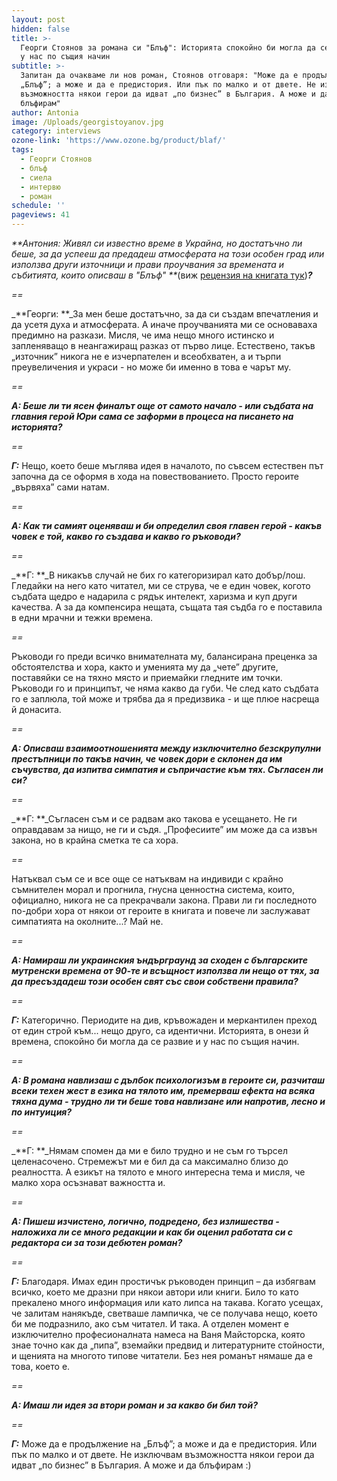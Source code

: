 ```yaml
---
layout: post
hidden: false
title: >-
  Георги Стоянов за романа си "Блъф": Историята спокойно би могла да се развие и
  у нас по същия начин
subtitle: >-
  Запитан да очакваме ли нов роман, Стоянов отговаря: "Може да е продължение на
  „Блъф”; а може и да е предистория. Или пък по малко и от двете. Не изключвам
  възможността някои герои да идват „по бизнес” в България. А може и да
  блъфирам"
author: Antonia
image: /Uploads/georgistoyanov.jpg
category: interviews
ozone-link: 'https://www.ozone.bg/product/blaf/'
tags:
  - Георги Стоянов
  - блъф
  - сиела
  - интервю
  - роман
schedule: ''
pageviews: 41
---
```

_**Антония: Живял си известно време в Украйна, но достатъчно ли беше, за да успееш да предадеш атмосферата на този особен град или използва други източници и прави проучвания за времената и събитията, които описваш в "Блъф" **_(виж [рецензия на книгата тук](https://literaturnirazgovori.com/bookreviews/2019/04/12/12-25-%D1%80%D0%B5%D1%86%D0%B5%D0%BD%D0%B7%D0%B8%D1%8F-%D0%B1%D0%BB%D1%8A%D1%84-%D0%B3%D0%B5%D0%BE%D1%80%D0%B3%D0%B8-%D1%81%D1%82%D0%BE%D1%8F%D0%BD%D0%BE%D0%B2-%D0%B8%D0%BD%D1%82%D0%B8%D0%BC%D0%BD%D0%BE-%D0%BD%D0%B0%D0%B2%D0%BB%D0%B8%D0%B7%D0%B0%D0%BD%D0%B5-%D0%B2-%D0%BB%D0%B5%D0%B3%D0%BE%D0%B2%D0%B8%D1%89%D0%B5%D1%82%D0%BE-%D0%BD%D0%B0-%D1%83%D0%BA%D1%80%D0%B0%D0%B8%D0%BD%D1%81%D0%BA%D0%B0%D1%82%D0%B0-%D0%BC%D0%B0%D1%84%D0%B8%D1%8F.html))_**?**_

_\==_

_**Георги: **_За мен беше достатъчно, за да си създам впечатления и да усетя духа и атмосферата. А иначе проучванията ми се основаваха предимно на разкази. Мисля, че има нещо много истинско и запленяващо в неангажиращ разказ от първо лице. Естествено, такъв „източник” никога не е изчерпателен и всеобхватен, а и търпи преувеличения и украси - но може би именно в това е чарът му. 

_\==_

_**А: Беше ли ти ясен финалът още от самото начало - или съдбата на главния герой Юри сама се заформи в процеса на писането на историята?**_

_\==_

_**Г:**_ Нещо, което беше мъглява идея в началото, по съвсем естествен път започна да се оформя в хода на повествованието. Просто героите „вървяха” сами натам. 

_\==_

_**А: Как ти самият оценяваш и би определил своя главен герой - какъв човек е той, какво го създава и какво го ръководи?**_

_\==_

_**Г: **_В никакъв случай не бих го категоризирал като добър/лош. Гледайки на него като читател, ми се струва, че е един човек, когото съдбата щедро е надарила с рядък интелект, харизма и куп други качества. А за да компенсира нещата, същата тая съдба го е поставила в едни мрачни и тежки времена.

_\==_

Ръководи го преди всичко внимателната му, балансирана преценка за обстоятелства и хора, както и уменията му да „чете” другите, поставяйки се на тяхно място и приемайки гледните им точки. Ръководи го и принципът, че няма какво да губи. Че след като съдбата го е заплюла, той може и трябва да я предизвика - и ще плюе насреща й донасита. 

_\==_

_**А: Описваш взаимоотношенията между изключително безскрупулни престъпници по такъв начин, че човек дори е склонен да им съчувства, да изпитва симпатия и съпричастие към тях. Съгласен ли си?**_

_\==_

_**Г: **_Съгласен съм и се радвам ако такова е усещането. Не ги оправдавам за нищо, не ги и съдя. „Професиите” им може да са извън закона, но в крайна сметка те са хора. 

_\==_

Натъквал съм се и все още се натъквам на индивиди с крайно съмнителен морал и прогнила, гнусна ценностна система, които, официално, никога не са прекрачвали закона. Прави ли ги последното по-добри хора от някои от героите в книгата и повече ли заслужават симпатията на околните...? Май не.

_\==_  

_**А: Намираш ли украинския ъндърграунд за сходен с българските мутренски времена от 90-те и всъщност използва ли нещо от тях, за да пресъздадеш този особен свят със свои собствени правила?**_

_\==_

_**Г:**_ Категорично. Периодите на див, кръвожаден и меркантилен преход от един строй към... нещо друго, са идентични. Историята, в онези й времена, спокойно би могла да се развие и у нас по същия начин. 

_\==_

_**А: В романа навлизаш с дълбок психологизъм в героите си, разчиташ всеки техен жест в езика на тялото им, премерваш ефекта на всяка тяхна дума - трудно ли ти беше това навлизане или напротив, лесно и по интуиция?**_

_\==_

_**Г: **_Нямам спомен да ми е било трудно и не съм го търсел целенасочено. Стремежът ми е бил да са максимално близо до реалността. А езикът на тялото е много интересна тема и мисля, че малко хора осъзнават важността и. 

_\==_

_**А: Пишеш изчистено, логично, подредено, без излишества - наложиха ли се много редакции и как би оценил работата си с редактора си за този дебютен роман?**_

_\==_

_**Г:**_ Благодаря. Имах един простичък ръководен принцип – да избягвам всичко, което ме дразни при някои автори или книги. Било то като прекалено много информация или като липса на такава. Когато усещах, че залитам нанякъде, светваше лампичка, че се получава нещо, което би ме подразнило, ако съм читател. И така. А отделен момент е изключително професионалната намеса на Ваня Майсторска, която знае точно как да „пипа”, вземайки предвид и литературните стойности, и щенията на многото типове читатели. Без нея романът нямаше да е това, което е. 

_\==_

_**А: Имаш ли идея за втори роман и за какво би бил той?**_

_\==_

_**Г:**_ Може да е продължение на „Блъф”; а може и да е предистория. Или пък по малко и от двете. Не изключвам възможността някои герои да идват „по бизнес” в България. А може и да блъфирам :)
